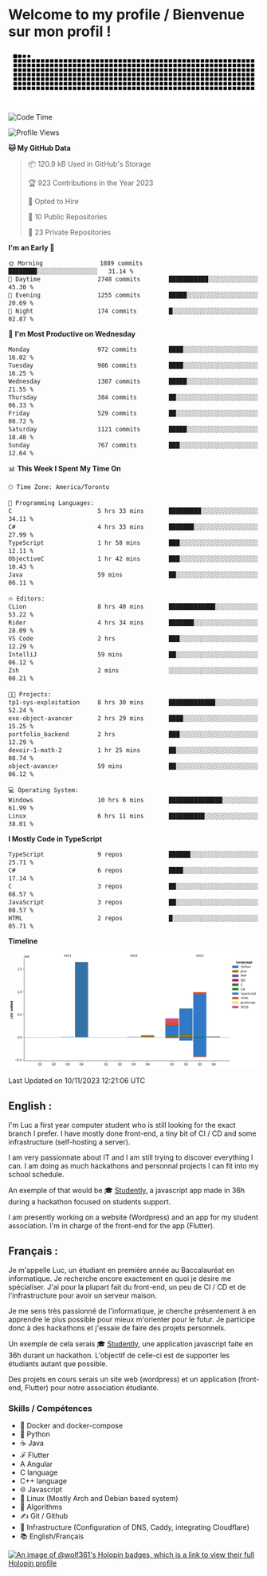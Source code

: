 # Welcome to my profile / Bienvenue sur mon profil !

![snake gif](https://github.com/wolf-361/wolf-361/blob/output/github-contribution-grid-snake.svg)

<!--START_SECTION:waka-->
![Code Time](http://img.shields.io/badge/Code%20Time-452%20hrs%2043%20mins-blue)

![Profile Views](http://img.shields.io/badge/Profile%20Views-0-blue)

**🐱 My GitHub Data** 

> 📦 120.9 kB Used in GitHub's Storage 
 > 
> 🏆 923 Contributions in the Year 2023
 > 
> 💼 Opted to Hire
 > 
> 📜 10 Public Repositories 
 > 
> 🔑 23 Private Repositories 
 > 
**I'm an Early 🐤** 

```text
🌞 Morning                1889 commits        ████████░░░░░░░░░░░░░░░░░   31.14 % 
🌆 Daytime                2748 commits        ███████████░░░░░░░░░░░░░░   45.30 % 
🌃 Evening                1255 commits        █████░░░░░░░░░░░░░░░░░░░░   20.69 % 
🌙 Night                  174 commits         █░░░░░░░░░░░░░░░░░░░░░░░░   02.87 % 
```
📅 **I'm Most Productive on Wednesday** 

```text
Monday                   972 commits         ████░░░░░░░░░░░░░░░░░░░░░   16.02 % 
Tuesday                  986 commits         ████░░░░░░░░░░░░░░░░░░░░░   16.25 % 
Wednesday                1307 commits        █████░░░░░░░░░░░░░░░░░░░░   21.55 % 
Thursday                 384 commits         ██░░░░░░░░░░░░░░░░░░░░░░░   06.33 % 
Friday                   529 commits         ██░░░░░░░░░░░░░░░░░░░░░░░   08.72 % 
Saturday                 1121 commits        █████░░░░░░░░░░░░░░░░░░░░   18.48 % 
Sunday                   767 commits         ███░░░░░░░░░░░░░░░░░░░░░░   12.64 % 
```


📊 **This Week I Spent My Time On** 

```text
🕑︎ Time Zone: America/Toronto

💬 Programming Languages: 
C                        5 hrs 33 mins       █████████░░░░░░░░░░░░░░░░   34.11 % 
C#                       4 hrs 33 mins       ███████░░░░░░░░░░░░░░░░░░   27.99 % 
TypeScript               1 hr 58 mins        ███░░░░░░░░░░░░░░░░░░░░░░   12.11 % 
ObjectiveC               1 hr 42 mins        ███░░░░░░░░░░░░░░░░░░░░░░   10.43 % 
Java                     59 mins             ██░░░░░░░░░░░░░░░░░░░░░░░   06.11 % 

🔥 Editors: 
CLion                    8 hrs 40 mins       █████████████░░░░░░░░░░░░   53.22 % 
Rider                    4 hrs 34 mins       ███████░░░░░░░░░░░░░░░░░░   28.09 % 
VS Code                  2 hrs               ███░░░░░░░░░░░░░░░░░░░░░░   12.29 % 
IntelliJ                 59 mins             ██░░░░░░░░░░░░░░░░░░░░░░░   06.12 % 
Zsh                      2 mins              ░░░░░░░░░░░░░░░░░░░░░░░░░   00.21 % 

🐱‍💻 Projects: 
tp1-sys-exploitation     8 hrs 30 mins       █████████████░░░░░░░░░░░░   52.24 % 
exo-object-avancer       2 hrs 29 mins       ████░░░░░░░░░░░░░░░░░░░░░   15.25 % 
portfolio_backend        2 hrs               ███░░░░░░░░░░░░░░░░░░░░░░   12.29 % 
devoir-1-math-2          1 hr 25 mins        ██░░░░░░░░░░░░░░░░░░░░░░░   08.74 % 
object-avancer           59 mins             ██░░░░░░░░░░░░░░░░░░░░░░░   06.12 % 

💻 Operating System: 
Windows                  10 hrs 6 mins       ███████████████░░░░░░░░░░   61.99 % 
Linux                    6 hrs 11 mins       ██████████░░░░░░░░░░░░░░░   38.01 % 
```

**I Mostly Code in TypeScript** 

```text
TypeScript               9 repos             ██████░░░░░░░░░░░░░░░░░░░   25.71 % 
C#                       6 repos             ████░░░░░░░░░░░░░░░░░░░░░   17.14 % 
C                        3 repos             ██░░░░░░░░░░░░░░░░░░░░░░░   08.57 % 
JavaScript               3 repos             ██░░░░░░░░░░░░░░░░░░░░░░░   08.57 % 
HTML                     2 repos             █░░░░░░░░░░░░░░░░░░░░░░░░   05.71 % 
```



**Timeline**

![Lines of Code chart](https://raw.githubusercontent.com/wolf-361/wolf-361/main/assets/bar_graph.png)


 Last Updated on 10/11/2023 12:21:06 UTC
<!--END_SECTION:waka-->

## English : 

I'm Luc a first year computer student who is still looking for the exact branch I prefer. I have mostly done front-end, a tiny bit of CI / CD and some infrastructure (self-hosting a server).

I am very passionnate about IT and I am still trying to discover everything I can. I am doing as much hackathons and personnal projects I can fit into my school schedule.

An exemple of that would be 🎓 [Studently](https://github.com/wolf-361/Studently-CodeJam12), a javascript app made in 36h during a hackathon focused on students support.

I am presently working on a website (Wordpress) and an app for my student association. I'm in charge of the front-end for the app (Flutter).

## Français :

Je m'appelle Luc, un étudiant en première année au Baccalauréat en informatique. Je recherche encore exactement en quoi je désire me spécialiser. J'ai pour la plupart fait du front-end, un peu de CI / CD et de l'infrastructure pour avoir un serveur maison.

Je me sens très passionné de l'informatique, je cherche présentement à en apprendre le plus possible pour mieux m'orienter pour le futur. Je participe donc à des hackathons et j'essaie de faire des projets personnels.

Un exemple de cela serais 🎓 [Studently](https://github.com/wolf-361/Studently-CodeJam12), une application javascript faite en 36h durant un hackathon. L'objectif de celle-ci est de supporter les étudiants autant que possible.

Des projets en cours serais un site web (wordpress) et un application (front-end, Flutter) pour notre association étudiante.

###  Skills / Compétences

* 🐋 Docker and docker-compose
* 🐍 Python
* ☕ Java
* ℱ Flutter
* A Angular
* C language
* C++ language
* 🌐 Javascript
* 🐧 Linux (Mostly Arch and Debian based system)
* 🧩 Algorithms
* ✍️ Git / Github
* 📜 Infrastructure (Configuration of DNS, Caddy, integrating Cloudflare)
* 📚 English/Français

[![An image of @wolf361's Holopin badges, which is a link to view their full Holopin profile](https://holopin.me/wolf361)](https://holopin.io/@wolf361)


